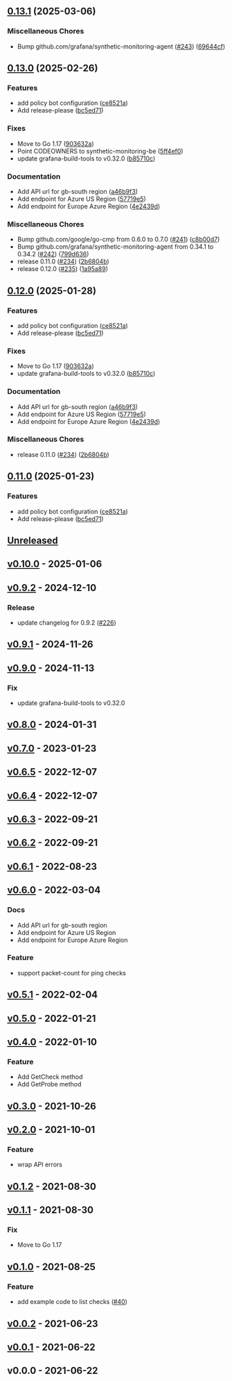 <a name="unreleased"></a>
## [0.13.1](https://github.com/grafana/synthetic-monitoring-api-go-client/compare/v0.13.0...v0.13.1) (2025-03-06)


### Miscellaneous Chores

* Bump github.com/grafana/synthetic-monitoring-agent ([#243](https://github.com/grafana/synthetic-monitoring-api-go-client/issues/243)) ([69644cf](https://github.com/grafana/synthetic-monitoring-api-go-client/commit/69644cf46c73c1dbdee5bf06ac4943607e7950f7))

## [0.13.0](https://github.com/grafana/synthetic-monitoring-api-go-client/compare/v0.12.0...v0.13.0) (2025-02-26)


### Features

* add policy bot configuration ([ce8521a](https://github.com/grafana/synthetic-monitoring-api-go-client/commit/ce8521aa1a279cf858ffecb28c48a99a8540a782))
* Add release-please ([bc5ed71](https://github.com/grafana/synthetic-monitoring-api-go-client/commit/bc5ed714c6a4468a843457899f1b43de95fef397))


### Fixes

* Move to Go 1.17 ([903632a](https://github.com/grafana/synthetic-monitoring-api-go-client/commit/903632a2f9129106685a2fc980f9d7b5c9d94618))
* Point CODEOWNERS to synthetic-monitoring-be ([5ff4ef0](https://github.com/grafana/synthetic-monitoring-api-go-client/commit/5ff4ef0108e048f48679caf9a29449ac4b9fac72))
* update grafana-build-tools to v0.32.0 ([b85710c](https://github.com/grafana/synthetic-monitoring-api-go-client/commit/b85710ce1ecf93542ec00f93d243822f593c5928))


### Documentation

* Add API url for gb-south region ([a46b9f3](https://github.com/grafana/synthetic-monitoring-api-go-client/commit/a46b9f34ebeff9b482b460a96a3a27522673aba1))
* Add endpoint for Azure US Region ([57719e5](https://github.com/grafana/synthetic-monitoring-api-go-client/commit/57719e5ae18689f0f037ea45fa46ced0cd25fdab))
* Add endpoint for Europe Azure Region ([4e2439d](https://github.com/grafana/synthetic-monitoring-api-go-client/commit/4e2439dcc0dfddade0475ede9f8bb79293601afa))


### Miscellaneous Chores

* Bump github.com/google/go-cmp from 0.6.0 to 0.7.0 ([#241](https://github.com/grafana/synthetic-monitoring-api-go-client/issues/241)) ([c8b00d7](https://github.com/grafana/synthetic-monitoring-api-go-client/commit/c8b00d75e956577ca3010fc3206c3e9c7a8bb1eb))
* Bump github.com/grafana/synthetic-monitoring-agent from 0.34.1 to 0.34.2 ([#242](https://github.com/grafana/synthetic-monitoring-api-go-client/issues/242)) ([799d636](https://github.com/grafana/synthetic-monitoring-api-go-client/commit/799d636aef5e14e5b43758ed37e7cccedea572b5))
* release 0.11.0 ([#234](https://github.com/grafana/synthetic-monitoring-api-go-client/issues/234)) ([2b6804b](https://github.com/grafana/synthetic-monitoring-api-go-client/commit/2b6804b0be1f6d02ad1d01f37d02f0a5ac00676e))
* release 0.12.0 ([#235](https://github.com/grafana/synthetic-monitoring-api-go-client/issues/235)) ([1a95a89](https://github.com/grafana/synthetic-monitoring-api-go-client/commit/1a95a89de6dda7d1bac110e41994bf82db0e8be8))

## [0.12.0](https://github.com/grafana/synthetic-monitoring-api-go-client/compare/v0.11.0...v0.12.0) (2025-01-28)


### Features

* add policy bot configuration ([ce8521a](https://github.com/grafana/synthetic-monitoring-api-go-client/commit/ce8521aa1a279cf858ffecb28c48a99a8540a782))
* Add release-please ([bc5ed71](https://github.com/grafana/synthetic-monitoring-api-go-client/commit/bc5ed714c6a4468a843457899f1b43de95fef397))


### Fixes

* Move to Go 1.17 ([903632a](https://github.com/grafana/synthetic-monitoring-api-go-client/commit/903632a2f9129106685a2fc980f9d7b5c9d94618))
* update grafana-build-tools to v0.32.0 ([b85710c](https://github.com/grafana/synthetic-monitoring-api-go-client/commit/b85710ce1ecf93542ec00f93d243822f593c5928))


### Documentation

* Add API url for gb-south region ([a46b9f3](https://github.com/grafana/synthetic-monitoring-api-go-client/commit/a46b9f34ebeff9b482b460a96a3a27522673aba1))
* Add endpoint for Azure US Region ([57719e5](https://github.com/grafana/synthetic-monitoring-api-go-client/commit/57719e5ae18689f0f037ea45fa46ced0cd25fdab))
* Add endpoint for Europe Azure Region ([4e2439d](https://github.com/grafana/synthetic-monitoring-api-go-client/commit/4e2439dcc0dfddade0475ede9f8bb79293601afa))


### Miscellaneous Chores

* release 0.11.0 ([#234](https://github.com/grafana/synthetic-monitoring-api-go-client/issues/234)) ([2b6804b](https://github.com/grafana/synthetic-monitoring-api-go-client/commit/2b6804b0be1f6d02ad1d01f37d02f0a5ac00676e))

## [0.11.0](https://github.com/grafana/synthetic-monitoring-api-go-client/compare/v0.10.0...v0.11.0) (2025-01-23)


### Features

* add policy bot configuration ([ce8521a](https://github.com/grafana/synthetic-monitoring-api-go-client/commit/ce8521aa1a279cf858ffecb28c48a99a8540a782))
* Add release-please ([bc5ed71](https://github.com/grafana/synthetic-monitoring-api-go-client/commit/bc5ed714c6a4468a843457899f1b43de95fef397))

## [Unreleased]


<a name="v0.10.0"></a>
## [v0.10.0] - 2025-01-06

<a name="v0.9.2"></a>
## [v0.9.2] - 2024-12-10
### Release
- update changelog for 0.9.2 ([#226](https://github.com/grafana/synthetic-monitoring-agent/issues/226))


<a name="v0.9.1"></a>
## [v0.9.1] - 2024-11-26

<a name="v0.9.0"></a>
## [v0.9.0] - 2024-11-13
### Fix
- update grafana-build-tools to v0.32.0


<a name="v0.8.0"></a>
## [v0.8.0] - 2024-01-31

<a name="v0.7.0"></a>
## [v0.7.0] - 2023-01-23

<a name="v0.6.5"></a>
## [v0.6.5] - 2022-12-07

<a name="v0.6.4"></a>
## [v0.6.4] - 2022-12-07

<a name="v0.6.3"></a>
## [v0.6.3] - 2022-09-21

<a name="v0.6.2"></a>
## [v0.6.2] - 2022-09-21

<a name="v0.6.1"></a>
## [v0.6.1] - 2022-08-23

<a name="v0.6.0"></a>
## [v0.6.0] - 2022-03-04
### Docs
- Add API url for gb-south region
- Add endpoint for Azure US Region
- Add endpoint for Europe Azure Region

### Feature
- support packet-count for ping checks


<a name="v0.5.1"></a>
## [v0.5.1] - 2022-02-04

<a name="v0.5.0"></a>
## [v0.5.0] - 2022-01-21

<a name="v0.4.0"></a>
## [v0.4.0] - 2022-01-10
### Feature
- Add GetCheck method
- Add GetProbe method


<a name="v0.3.0"></a>
## [v0.3.0] - 2021-10-26

<a name="v0.2.0"></a>
## [v0.2.0] - 2021-10-01
### Feature
- wrap API errors


<a name="v0.1.2"></a>
## [v0.1.2] - 2021-08-30

<a name="v0.1.1"></a>
## [v0.1.1] - 2021-08-30
### Fix
- Move to Go 1.17


<a name="v0.1.0"></a>
## [v0.1.0] - 2021-08-25
### Feature
- add example code to list checks ([#40](https://github.com/grafana/synthetic-monitoring-agent/issues/40))


<a name="v0.0.2"></a>
## [v0.0.2] - 2021-06-23

<a name="v0.0.1"></a>
## [v0.0.1] - 2021-06-22

<a name="v0.0.0"></a>
## v0.0.0 - 2021-06-22

[Unreleased]: https://github.com/grafana/synthetic-monitoring-agent/compare/v0.10.0...HEAD
[v0.10.0]: https://github.com/grafana/synthetic-monitoring-agent/compare/v0.9.2...v0.10.0
[v0.9.2]: https://github.com/grafana/synthetic-monitoring-agent/compare/v0.9.1...v0.9.2
[v0.9.1]: https://github.com/grafana/synthetic-monitoring-agent/compare/v0.9.0...v0.9.1
[v0.9.0]: https://github.com/grafana/synthetic-monitoring-agent/compare/v0.8.0...v0.9.0
[v0.8.0]: https://github.com/grafana/synthetic-monitoring-agent/compare/v0.7.0...v0.8.0
[v0.7.0]: https://github.com/grafana/synthetic-monitoring-agent/compare/v0.6.5...v0.7.0
[v0.6.5]: https://github.com/grafana/synthetic-monitoring-agent/compare/v0.6.4...v0.6.5
[v0.6.4]: https://github.com/grafana/synthetic-monitoring-agent/compare/v0.6.3...v0.6.4
[v0.6.3]: https://github.com/grafana/synthetic-monitoring-agent/compare/v0.6.2...v0.6.3
[v0.6.2]: https://github.com/grafana/synthetic-monitoring-agent/compare/v0.6.1...v0.6.2
[v0.6.1]: https://github.com/grafana/synthetic-monitoring-agent/compare/v0.6.0...v0.6.1
[v0.6.0]: https://github.com/grafana/synthetic-monitoring-agent/compare/v0.5.1...v0.6.0
[v0.5.1]: https://github.com/grafana/synthetic-monitoring-agent/compare/v0.5.0...v0.5.1
[v0.5.0]: https://github.com/grafana/synthetic-monitoring-agent/compare/v0.4.0...v0.5.0
[v0.4.0]: https://github.com/grafana/synthetic-monitoring-agent/compare/v0.3.0...v0.4.0
[v0.3.0]: https://github.com/grafana/synthetic-monitoring-agent/compare/v0.2.0...v0.3.0
[v0.2.0]: https://github.com/grafana/synthetic-monitoring-agent/compare/v0.1.2...v0.2.0
[v0.1.2]: https://github.com/grafana/synthetic-monitoring-agent/compare/v0.1.1...v0.1.2
[v0.1.1]: https://github.com/grafana/synthetic-monitoring-agent/compare/v0.1.0...v0.1.1
[v0.1.0]: https://github.com/grafana/synthetic-monitoring-agent/compare/v0.0.2...v0.1.0
[v0.0.2]: https://github.com/grafana/synthetic-monitoring-agent/compare/v0.0.1...v0.0.2
[v0.0.1]: https://github.com/grafana/synthetic-monitoring-agent/compare/v0.0.0...v0.0.1
